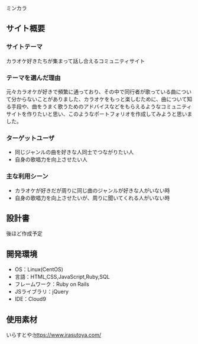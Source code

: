  ミンカラ 
## サイト概要
### サイトテーマ
カラオケ好きたちが集まって話し合えるコミュニティサイト
### テーマを選んだ理由
 元々カラオケが好きで頻繁に通っており、その中で同行者が歌っている曲について分からないことがありました、カラオケをもっと楽しむために、曲について知る手段や、曲をうまく歌うためのアドバイスなどをもらえるようなコミュニティサイトを作りたいと思い、このようなポートフォリオを作成してみようと思いました。 
### ターゲットユーザ
* 同じジャンルの曲を好きな人同士でつながりたい人 
* 自身の歌唱力を向上させたい人 
### 主な利用シーン
* カラオケが好きだが周りに同じ曲のジャンルが好きな人がいない時 
* 自身の歌唱力を向上させたいが、周りに聞いてくれる人がいない時 
## 設計書
 後ほど作成予定 
## 開発環境
- OS：Linux(CentOS)
- 言語：HTML,CSS,JavaScript,Ruby,SQL
- フレームワーク：Ruby on Rails
- JSライブラリ：jQuery
- IDE：Cloud9
​
## 使用素材
いらすとや:https://www.irasutoya.com/